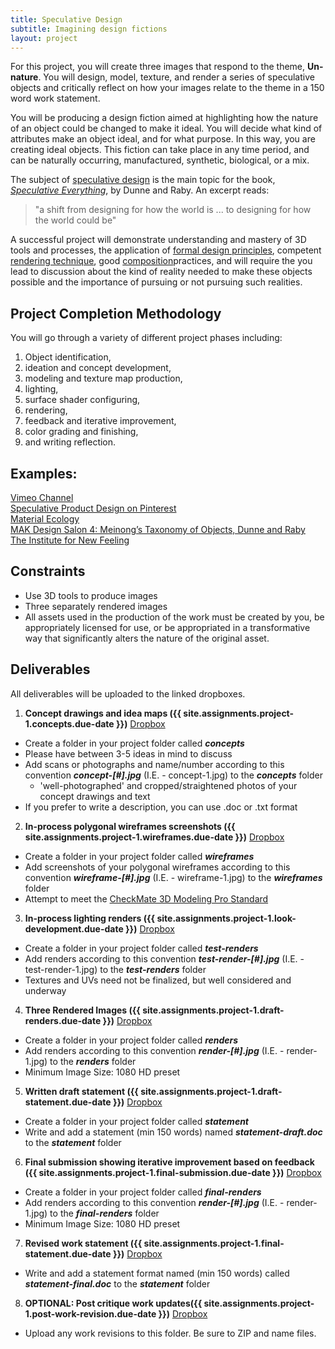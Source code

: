 ```yaml
---
title: Speculative Design
subtitle: Imagining design fictions
layout: project
---
```


For this project, you will create three images that respond to the theme, **Un-nature**. You will design, model, texture, and render a series of speculative objects and critically reflect on how your images relate to the theme in a 150 word work statement.

You will be producing a design fiction aimed at highlighting how the nature of an object could be changed to make it ideal. You will decide what kind of attributes make an object ideal, and for what purpose. In this way, you are creating ideal objects. This fiction can take place in any time period, and can be naturally occurring, manufactured, synthetic, biological, or a mix.

The subject of [speculative design](https://vimeo.com/search?q=speculative+design) is the main topic for the book, _[Speculative Everything](http://www.amazon.com/Speculative-Everything-Design-Fiction-Dreaming/dp/0262019841/)_, by Dunne and Raby. An excerpt reads:
>"a shift from designing for how the world is ... to designing for how the world could be"

A successful project will demonstrate understanding and mastery of 3D tools and processes, the application of [formal design principles](http://www.getty.edu/education/teachers/building_lessons/principles_design.pdf), competent [rendering technique](https://www.lynda.com/Maya-tutorials/Creating-Product-Shots-Maya/160716-2.html?org=psu.edu), good [composition](https://www.lynda.com/Photoshop-Elements-tutorials/essentials-composition/633865/676339-4.html?org=psu.edu)practices, and will require the you lead to discussion about the kind of reality needed to make these objects possible and the importance of pursuing or not pursuing such realities.

## Project Completion Methodology
You will go through a variety of different project phases including:

  1. Object identification,
  2. ideation and concept development,
  3. modeling and texture map production,
  4. lighting,
  5. surface shader configuring,
  6. rendering,
  7. feedback and iterative improvement,
  8. color grading and finishing,
  9. and writing reflection.

## Examples:
[Vimeo Channel](https://vimeo.com/groups/designfictions)  
[Speculative Product Design on Pinterest](https://www.pinterest.com/visualbloke/speculative-design/)  
[Material Ecology](http://www.materialecology.com/projects)  
[MAK Design Salon 4: Meinong’s Taxonomy of Objects, Dunne and Raby](https://vimeo.com/133160620)   
[The Institute for New Feeling](http://www.maakemagazine.com/nina-sarnelle)

## Constraints
- Use 3D tools to produce images
- Three separately rendered images
- All assets used in the production of the work must be created by you, be appropriately licensed for use, or be appropriated in a transformative way that significantly alters the nature of the original asset.


## Deliverables
All deliverables will be uploaded to the linked dropboxes.

1. **Concept drawings and idea maps \({{ site.assignments.project-1.concepts.due-date }}\)** [Dropbox]({{site.assignments.project-1.concepts.dropbox-url}})
  - Create a folder in your project folder called **_concepts_**
  - Please have between 3-5 ideas in mind to discuss
  - Add scans or photographs and name/number according to this convention **_concept-[#].jpg_** (I.E. - concept-1.jpg) to the **_concepts_** folder
     - 'well-photographed' and cropped/straightened photos of your concept drawings and text
  - If you prefer to write a description, you can use .doc or .txt format
2. **In-process polygonal wireframes screenshots \({{ site.assignments.project-1.wireframes.due-date }}\)** [Dropbox]({{site.assignments.project-1.wireframes.dropbox-url}})
  - Create a folder in your project folder called **_wireframes_**
  - Add screenshots of your polygonal wireframes according to this convention **_wireframe-[#].jpg_** (I.E. - wireframe-1.jpg) to the **_wireframes_** folder
  - Attempt to meet the [CheckMate 3D Modeling Pro Standard](https://www.turbosquid.com/CheckMate)
3. **In-process lighting renders \({{ site.assignments.project-1.look-development.due-date }}\)** [Dropbox]({{site.assignments.project-1.look-development.dropbox-url}})
  - Create a folder in your project folder called **_test-renders_**
  - Add renders according to this convention **_test-render-[#].jpg_** (I.E. - test-render-1.jpg) to the **_test-renders_** folder
  - Textures and UVs need not be finalized, but well considered and underway
4. **Three Rendered Images \({{ site.assignments.project-1.draft-renders.due-date }}\)** [Dropbox]({{site.assignments.project-1.draft-renders.dropbox-url}})
  - Create a folder in your project folder called **_renders_**
  - Add renders according to this convention **_render-[#].jpg_** (I.E. - render-1.jpg) to the **_renders_** folder
  - Minimum Image Size: 1080 HD preset
5. **Written draft statement \({{ site.assignments.project-1.draft-statement.due-date }}\)** [Dropbox]({{site.assignments.project-1.draft-statement.dropbox-url}})
  - Create a folder in your project folder called **_statement_**
  - Write and add a statement (min 150 words) named **_statement-draft.doc_** to the **_statement_** folder
6. **Final submission showing iterative improvement based on feedback \({{ site.assignments.project-1.final-submission.due-date }}\)** [Dropbox]({{site.assignments.project-1.final-submission.dropbox-url}})
  - Create a folder in your project folder called **_final-renders_**
  - Add renders according to this convention **_render-[#].jpg_** (I.E. - render-1.jpg) to the **_final-renders_** folder
  - Minimum Image Size: 1080 HD preset
7. **Revised work statement \({{ site.assignments.project-1.final-statement.due-date }}\)** [Dropbox]({{site.assignments.project-1.final-statement.dropbox-url}})
  - Write and add a statement format named (min 150 words) called **_statement-final.doc_** to the **_statement_** folder
8. **OPTIONAL: Post critique work updates\({{ site.assignments.project-1.post-work-revision.due-date }}\)** [Dropbox]({{site.assignments.project-1.post-work-revision.dropbox-url}})
  - Upload any work revisions to this folder. Be sure to ZIP and name files.
